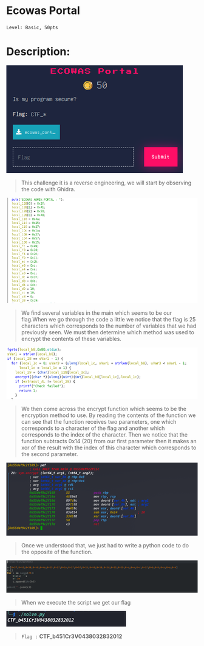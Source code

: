 

#  Ecowas Portal

```
Level: Basic, 50pts 
```

# Description: 

<img src="File/ecowas1.png">

>This challenge it is a reverse engineering, we will start by observing the code with Ghidra.

<img src="File/ecowas2.png">

>We find several variables in the main which seems to be our flag.When we go through the code a little we notice that the flag is 25 characters which corresponds to the number of variables that we had previously seen. We must then determine which method was used to encrypt the contents of these variables.

<img src="File/ecowas3.png">

>We then come across the encrypt function which seems to be the encryption method to use.
>By reading the contents of the function we can see that the function receives two parameters, one which corresponds to a character of the flag and another which corresponds to the index of the character. Then we notice that the function subtracts 0x14 (20) from our first parameter then it makes an xor of the result with the index of this character which corresponds to the second parameter. 

<img src="File/ecowas4.png">

>Once we understood that, we just had to write a python code to do the opposite of the function.

<img src="File/ecowas5.png">

>When we execute the script we get our flag

<img src="File/ecowas6.png">

>```Flag :``` **CTF_b451Cr3V0438032832012**
